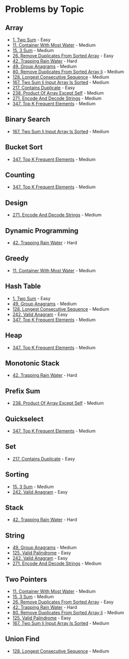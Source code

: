 # Problems by Topic

## Array
- [1. Two Sum](../solutions/p0001_two_sum.py) - Easy
- [11. Container With Most Water](../solutions/p0011_container_with_most_water.py) - Medium
- [15. 3 Sum](../solutions/p0015_3_sum.py) - Medium
- [26. Remove Duplicates From Sorted Array](../solutions/p0026_remove_duplicates_from_sorted_array.py) - Easy
- [42. Trapping Rain Water](../solutions/p0042_trapping_rain_water.py) - Hard
- [49. Group Anagrams](../solutions/p0049_group_anagrams.py) - Medium
- [80. Remove Duplicates From Sorted Array Ii](../solutions/p0080_remove_duplicates_from_sorted_array_ii.py) - Medium
- [128. Longest Consecutive Sequence](../solutions/p0128_longest_consecutive_sequence.py) - Medium
- [167. Two Sum Ii Input Array Is Sorted](../solutions/p0167_two_sum_ii_input_array_is_sorted.py) - Medium
- [217. Contains Duplicate](../solutions/p0217_contains_duplicate.py) - Easy
- [238. Product Of Array Except Self](../solutions/p0238_product_of_array_except_self.py) - Medium
- [271. Encode And Decode Strings](../solutions/p0271_encode_and_decode_strings.py) - Medium
- [347. Top K Frequent Elements](../solutions/p0347_top_k_frequent_elements.py) - Medium

## Binary Search
- [167. Two Sum Ii Input Array Is Sorted](../solutions/p0167_two_sum_ii_input_array_is_sorted.py) - Medium

## Bucket Sort
- [347. Top K Frequent Elements](../solutions/p0347_top_k_frequent_elements.py) - Medium

## Counting
- [347. Top K Frequent Elements](../solutions/p0347_top_k_frequent_elements.py) - Medium

## Design
- [271. Encode And Decode Strings](../solutions/p0271_encode_and_decode_strings.py) - Medium

## Dynamic Programming
- [42. Trapping Rain Water](../solutions/p0042_trapping_rain_water.py) - Hard

## Greedy
- [11. Container With Most Water](../solutions/p0011_container_with_most_water.py) - Medium

## Hash Table
- [1. Two Sum](../solutions/p0001_two_sum.py) - Easy
- [49. Group Anagrams](../solutions/p0049_group_anagrams.py) - Medium
- [128. Longest Consecutive Sequence](../solutions/p0128_longest_consecutive_sequence.py) - Medium
- [242. Valid Anagram](../solutions/p0242_valid_anagram.py) - Easy
- [347. Top K Frequent Elements](../solutions/p0347_top_k_frequent_elements.py) - Medium

## Heap
- [347. Top K Frequent Elements](../solutions/p0347_top_k_frequent_elements.py) - Medium

## Monotonic Stack
- [42. Trapping Rain Water](../solutions/p0042_trapping_rain_water.py) - Hard

## Prefix Sum
- [238. Product Of Array Except Self](../solutions/p0238_product_of_array_except_self.py) - Medium

## Quickselect
- [347. Top K Frequent Elements](../solutions/p0347_top_k_frequent_elements.py) - Medium

## Set
- [217. Contains Duplicate](../solutions/p0217_contains_duplicate.py) - Easy

## Sorting
- [15. 3 Sum](../solutions/p0015_3_sum.py) - Medium
- [242. Valid Anagram](../solutions/p0242_valid_anagram.py) - Easy

## Stack
- [42. Trapping Rain Water](../solutions/p0042_trapping_rain_water.py) - Hard

## String
- [49. Group Anagrams](../solutions/p0049_group_anagrams.py) - Medium
- [125. Valid Palindrome](../solutions/p0125_valid_palindrome.py) - Easy
- [242. Valid Anagram](../solutions/p0242_valid_anagram.py) - Easy
- [271. Encode And Decode Strings](../solutions/p0271_encode_and_decode_strings.py) - Medium

## Two Pointers
- [11. Container With Most Water](../solutions/p0011_container_with_most_water.py) - Medium
- [15. 3 Sum](../solutions/p0015_3_sum.py) - Medium
- [26. Remove Duplicates From Sorted Array](../solutions/p0026_remove_duplicates_from_sorted_array.py) - Easy
- [42. Trapping Rain Water](../solutions/p0042_trapping_rain_water.py) - Hard
- [80. Remove Duplicates From Sorted Array Ii](../solutions/p0080_remove_duplicates_from_sorted_array_ii.py) - Medium
- [125. Valid Palindrome](../solutions/p0125_valid_palindrome.py) - Easy
- [167. Two Sum Ii Input Array Is Sorted](../solutions/p0167_two_sum_ii_input_array_is_sorted.py) - Medium

## Union Find
- [128. Longest Consecutive Sequence](../solutions/p0128_longest_consecutive_sequence.py) - Medium

